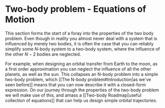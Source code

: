 # Two-body problem - Equations of Motion

This section forms the start of a foray into the properties of the two body problem. Even though in reality you almost never deal with a system that is influenced by merely two bodies, it is often the case that you can reliably simplify some $N$-body system to a two-body system, where the influence of the other $N-2$ bodies are neglected. 

For example, when designing an orbital transfer from Earth to the moon, as a first order approximation you can neglect the influence of all the other planets, as well as the sun. This collapses an N-body problem into a simple two-body problem, which [[The N-body problem#Introduction|as we've seen before]] means that you can now describe it with a closed-form expression. On our journey through the properties of the two-body problem we will make use of this, and amass a [[Two-body Roadmap|useful collection of equations]] that can help us design simple orbital trajectories.